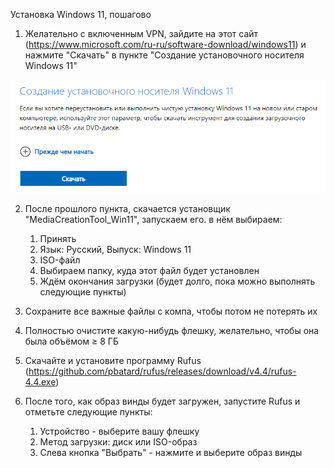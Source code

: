 Установка Windows 11, пошагово

1. Желательно с включенным VPN, зайдите на этот сайт (https://www.microsoft.com/ru-ru/software-download/windows11) и нажмите "Скачать" в пункте "Создание установочного носителя Windows 11"

![alt text](media/image.png)

2. После прошлого пункта, скачается установщик "MediaCreationTool_Win11", запускаем его. в нём выбираем:
   1. Принять
   2. Язык: Русский, Выпуск: Windows 11
   3. ISO-файл
   4. Выбираем папку, куда этот файл будет установлен
   5. Ждём окончания загрузки (будет долго, пока можно выполнять следующие пункты)

3. Сохраните все важные файлы с компа, чтобы потом не потерять их
4. Полностью очистите какую-нибудь флешку, желательно, чтобы она была объёмом $\geqslant$ 8 ГБ
5. Скачайте и установите программу Rufus (https://github.com/pbatard/rufus/releases/download/v4.4/rufus-4.4.exe)
6. После того, как образ винды будет загружен, запустите Rufus и отметьте следующие пункты:
   1. Устройство - выберите вашу флешку
   2. Метод загрузки: диск или ISO-образ
   3. Слева кнопка "Выбрать" - нажмите и выберите образ винды